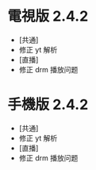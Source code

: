 # 電視版 2.4.2

* [共通]
* 修正 yt 解析
* [直播]
* 修正 drm 播放问题

# 手機版 2.4.2

* [共通]
* 修正 yt 解析
* [直播]
* 修正 drm 播放问题